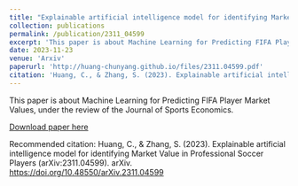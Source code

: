 ```yaml
---
title: "Explainable artificial intelligence model for identifying Market Value in Professional Soccer Players"
collection: publications
permalink: /publication/2311_04599
excerpt: 'This paper is about Machine Learning for Predicting FIFA Player Market Values, under the review of the Journal of Sports Economics.'
date: 2023-11-23
venue: 'Arxiv'
paperurl: 'http://huang-chunyang.github.io/files/2311.04599.pdf'
citation: 'Huang, C., & Zhang, S. (2023). Explainable artificial intelligence model for identifying Market Value in Professional Soccer Players (arXiv:2311.04599). arXiv. https://doi.org/10.48550/arXiv.2311.04599'
---
```

This paper is about Machine Learning for Predicting FIFA Player Market Values, under the review of the Journal of Sports Economics.

[Download paper here](http://huang-chunyang.github.io/files/2311.04599.pdf)

Recommended citation: Huang, C., & Zhang, S. (2023). Explainable artificial intelligence model for identifying Market Value in Professional Soccer Players (arXiv:2311.04599). arXiv. https://doi.org/10.48550/arXiv.2311.04599
